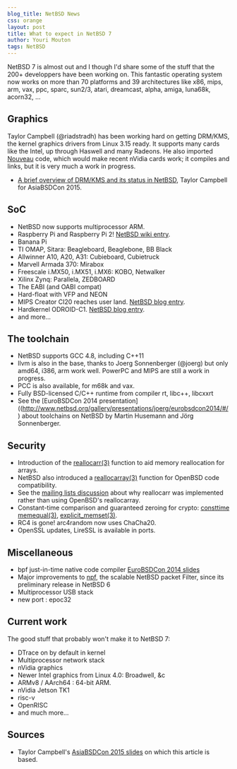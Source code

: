 ```yaml
---
blog_title: NetBSD News
css: orange
layout: post
title: What to expect in NetBSD 7
author: Youri Mouton
tags: NetBSD
---
```


NetBSD 7 is almost out and I though I'd share some of the stuff that the 200+ developpers have been working on. This fantastic operating system now works on more than 70 platforms and 39 architectures like x86, mips, arm, vax, ppc, sparc, sun2/3, atari, dreamcast, alpha, amiga, luna68k, acorn32, ...

## Graphics

Taylor Campbell (@riadstradh) has been working hard on getting DRM/KMS, the kernel graphics drivers from Linux 3.15 ready. It supports many cards like the Intel, up through Haswell and many Radeons. He also imported [Nouveau](http://nouveau.freedesktop.org/wiki/) code, which would make recent nVidia cards work; it compiles and links, but it is very much a work in progress.

- [A brief overview of DRM/KMS and its status in
NetBSD](http://www.netbsd.org/gallery/presentations/riastradh/asiabsdcon2015/drmkms-status.pdf), Taylor Campbell for AsiaBSDCon 2015.

## SoC

- NetBSD now supports multiprocessor ARM.
- Raspberry Pi and Raspberry Pi 2! [NetBSD wiki entry](https://wiki.netbsd.org/ports/evbarm/raspberry_pi/).
- Banana Pi
- TI OMAP, Sitara: Beagleboard, Beaglebone, BB Black
- Allwinner A10, A20, A31: Cubieboard, Cubietruck
- Marvell Armada 370: Mirabox
- Freescale i.MX50, i.MX51, i.MX6: KOBO, Netwalker
- Xilinx Zynq: Parallela, ZEDBOARD
- The EABI (and OABI compat)
- Hard-float with VFP and NEON
- MIPS Creator CI20 reaches user land. [NetBSD blog entry](https://blog.netbsd.org/tnf/entry/so_they_sent_me_a).
- Hardkernel ODROID-C1. [NetBSD blog entry](http://blog.netbsd.org/tnf/entry/netbsd_ported_to_hardkernel_odroid).
- and more...

## The toolchain

- NetBSD supports GCC 4.8, including C++11
- llvm is also in the base, thanks to Joerg Sonnenberger (@joerg) but only amd64, i386, arm work well. PowerPC and MIPS are still a work in progress.
- PCC is also available, for m68k and vax.
- Fully BSD-licensed C/C++ runtime from compiler rt,
libc++, libcxxrt
- See the [EuroBSDCon 2014 presentation]((http://www.netbsd.org/gallery/presentations/joerg/eurobsdcon2014/#/)
about toolchains on NetBSD by Martin Husemann and Jörg Sonnenberger.

## Security

- Introduction of the [reallocarr(3)](http://www.daemon-systems.org/man/reallocarr.3.html) function to aid memory reallocation for arrays.
- NetBSD also introduced a [reallocarray(3)](http://www.daemon-systems.org/man/reallocarray.3.html) function for OpenBSD code compatibility.
- See the [mailing lists discussion](http://mail-index.netbsd.org/tech-userlevel/2015/02/05/msg008912.html) about why reallocarr was implemented rather than using OpenBSD's reallocarray.
- Constant-time comparison and guaranteed zeroing for crypto:
[consttime memequal(3)](http://www.daemon-systems.org/man/consttime_memequal.3.html), [explicit_memset(3)](http://www.daemon-systems.org/man/explicit_memset.3.html).
- RC4 is gone! arc4random now uses ChaCha20.
- OpenSSL updates, LireSSL is available in ports.

## Miscellaneous

- bpf just-in-time native code compiler [EuroBSDCon 2014 slides](http://wiki.netbsd.org/users/alnsn/EuroBSDCon2014-JIT-Code-Generator-for-NetBSD.pdf)
- Major improvements to [npf](http://www.netbsd.org/~rmind/npf/), the scalable NetBSD packet Filter, since its preliminary release in NetBSD 6
- Multiprocessor USB stack
- new port : epoc32

## Current work

The good stuff that probably won't make it to NetBSD 7:

- DTrace on by default in kernel
- Multiprocessor network stack
- nVidia graphics
- Newer Intel graphics from Linux 4.0: Broadwell, &c
- ARMv8 / AArch64 : 64-bit ARM.
- nVidia Jetson TK1
- risc-v
- OpenRISC
- and much more...

## Sources

- Taylor Campbell's [AsiaBSDCon 2015 slides](https://www.netbsd.org/gallery/presentations/riastradh/asiabsdcon2015/netbsd-wip.pdf) on which this article is based.


